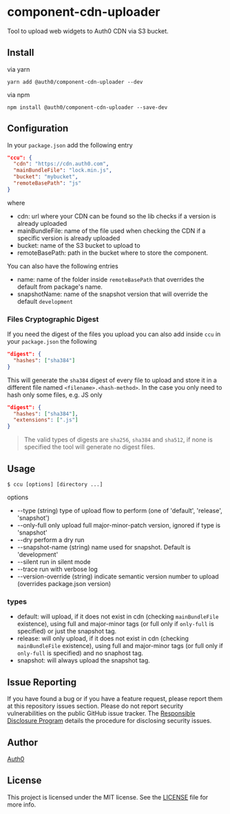 # component-cdn-uploader

Tool to upload web widgets to Auth0 CDN via S3 bucket.

## Install

via yarn
```
yarn add @auth0/component-cdn-uploader --dev
```

via npm
```
npm install @auth0/component-cdn-uploader --save-dev
```

## Configuration

In your `package.json` add the following entry

```json
"ccu": {
  "cdn": "https://cdn.auth0.com",
  "mainBundleFile": "lock.min.js",
  "bucket": "mybucket",
  "remoteBasePath": "js"
}
```

where

- cdn: url where your CDN can be found so the lib checks if a version is already uploaded
- mainBundleFile: name of the file used when checking the CDN if a specific version is already uploaded
- bucket: name of the S3 bucket to upload to
- remoteBasePath: path in the bucket where to store the component.

You can also have the following entries

- name: name of the folder inside `remoteBasePath` that overrides the default from package's name.
- snapshotName: name of the snapshot version that will override the default `development`

### Files Cryptographic Digest

If you need the digest of the files you upload you can also add inside `ccu` in your `package.json` the following

```json
"digest": {
  "hashes": ["sha384"]
}
```

This will generate the `sha384` digest of every file to upload and store it in a different file named `<filename>.<hash-method>`. In the case you only need to hash only some files, e.g. JS only

```json
"digest": {
  "hashes": ["sha384"],
  "extensions": [".js"]
}
```

> The valid types of digests are `sha256`, `sha384` and `sha512`, if none is specified the tool will generate no digest files.

## Usage

```
$ ccu [options] [directory ...]
```

options
*  --type (string) type of upload flow to perform (one of 'default', 'release', 'snapshot')
* --only-full only upload full major-minor-patch version, ignored if type is 'snapshot'
* --dry perform a dry run
* --snapshot-name (string) name used for snapshot. Default is 'development'
* --silent run in silent mode
* --trace run with verbose log
* --version-override (string) indicate semantic version number to upload (overrides package.json version)

### types

- default: will upload, if it does not exist in cdn (checking `mainBundleFile` existence), using full and major-minor tags (or full only if `only-full` is specified) or just the snapshot tag.
- release: will only upload, if it does not exist in cdn (checking `mainBundleFile` existence), using full and major-minor tags (or full only if `only-full` is specified) and no snaphost tag.
- snapshot: will always upload the snapshot tag.

## Issue Reporting

If you have found a bug or if you have a feature request, please report them at this repository issues section. Please do not report security vulnerabilities on the public GitHub issue tracker. The [Responsible Disclosure Program](https://auth0.com/whitehat) details the procedure for disclosing security issues.

## Author

[Auth0](auth0.com)

## License

This project is licensed under the MIT license. See the [LICENSE](LICENSE) file for more info.
